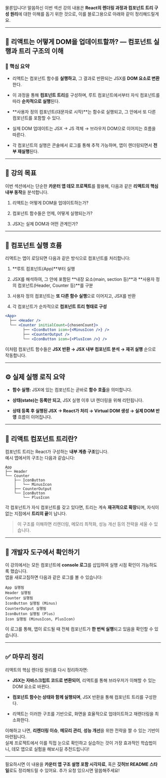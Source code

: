 물론입니다! 말씀하신 이번 섹션 강의 내용은 **React의 렌더링 과정과 컴포넌트 트리 구성 원리**에 대한 이해를 돕기 위한 것으로, 이를 블로그용으로 아래와 같이 정리해드릴게요.

---

## 🔎 리액트는 어떻게 DOM을 업데이트할까? — 컴포넌트 실행과 트리 구조의 이해

### 📌 핵심 요약

- 리액트는 컴포넌트 함수를 **실행하고**, 그 결과로 반환되는 JSX를 **DOM 요소로 변환**한다.
    
- 이 과정을 통해 **컴포넌트 트리**를 구성하며, 루트 컴포넌트에서부터 자식 컴포넌트를 따라 **순차적으로 실행**된다.
    
- **사용자 정의 컴포넌트(대문자로 시작)**는 함수로 실행되고, 그 안에서 또 다른 컴포넌트를 포함할 수 있다.
    
- 실제 DOM 업데이트는 JSX → JS 객체 → 브라우저 DOM으로 이어지는 흐름을 따른다.
    
- 각 컴포넌트의 실행은 콘솔에서 로그를 통해 추적 가능하며, 앱이 렌더링되면서 **전부 재실행**된다.
    

---

## 🎯 강의 목표

이번 섹션에서는 단순한 **카운터 앱 데모 프로젝트**를 활용해, 다음과 같은 **리액트의 핵심 내부 동작**을 분석합니다.

1. 리액트는 어떻게 DOM을 업데이트하는가?
    
2. 컴포넌트 함수들은 언제, 어떻게 실행되는가?
    
3. JSX는 실제 DOM과 어떤 관계인가?
    

---

## 🧩 컴포넌트 실행 흐름

리액트는 앱이 로딩되면 다음과 같은 방식으로 컴포넌트를 처리합니다:

1. **루트 컴포넌트(App)**부터 실행
    
2. JSX를 해석하여, 그 안에 포함된 **내장 요소(main, section 등)**과 **사용자 정의 컴포넌트(Header, Counter 등)**를 구분
    
3. 사용자 정의 컴포넌트는 **또 다른 함수 실행**으로 이어지고, JSX를 반환
    
4. 각 컴포넌트가 순차적으로 **컴포넌트 트리 형태로 구성**
    

```jsx
<App>
  ├── <Header />
  └── <Counter initialCount={chosenCount}>
        ├── <IconButton icon={<MinusIcon />} />
        ├── <CounterOutput />
        └── <IconButton icon={<PlusIcon />} />
```

이처럼 컴포넌트 함수들은 **JSX 반환 → JSX 내부 컴포넌트 분석 → 재귀 실행** 순으로 작동합니다.

---

## ⚙️ 실제 실행 로직 요약

- **함수 실행:** JSX에 있는 컴포넌트는 곧바로 **함수 호출**을 의미합니다.
    
- **상태(state)는 등록만 되고**, JSX 실행 이후 UI 렌더링을 위해 리턴됩니다.
    
- **상태 등록 후 실행된 JSX → React가 처리 → Virtual DOM 생성 → 실제 DOM 반영** 흐름이 이어집니다.
    

---

## 🧠 리액트 컴포넌트 트리란?

컴포넌트 트리는 React가 구성하는 **내부 계층 구조**입니다.  
예시 앱에서의 구조는 다음과 같습니다:

```plaintext
App
├── Header
└── Counter
    ├── IconButton
    │   └── MinusIcon
    ├── CounterOutput
    └── IconButton
        └── PlusIcon
```

각 컴포넌트가 자식 컴포넌트를 갖고 있다면, 트리는 계속 **재귀적으로 확장**되며, 자식이 없는 지점에서 **트리의 끝**이 납니다.

> 이 구조를 이해하면 리렌더링, 메모리 최적화, 성능 개선 등의 전략을 세울 수 있습니다.

---

## 🧪 개발자 도구에서 확인하기

이 강의에서는 모든 컴포넌트에 **console 로그**를 삽입하여 실행 시점 확인이 가능하도록 했습니다.  
앱을 새로고침하면 다음과 같은 로그를 볼 수 있습니다:

```plaintext
App 실행됨
Header 실행됨
Counter 실행됨
IconButton 실행됨 (Minus)
CounterOutput 실행됨
IconButton 실행됨 (Plus)
Icon 실행됨 (MinusIcon, PlusIcon)
```

이 로그를 통해, 앱이 로드될 때 전체 컴포넌트가 **한 번씩 실행**되고 있음을 확인할 수 있습니다.

---

## ✅ 마무리 정리

리액트의 핵심 렌더링 원리를 다시 정리하자면:

- **JSX는 자바스크립트 코드로 변환되어**, 리액트를 통해 브라우저가 이해할 수 있는 DOM 요소로 바뀐다.
    
- **컴포넌트 함수는 상태와 함께 실행되며**, JSX 반환을 통해 컴포넌트 트리를 구성한다.
    
- 리액트는 이러한 구조를 기반으로, 화면을 효율적으로 업데이트하고 재렌더링을 최소화한다.
    

이해하고 나면, **리렌더링 이슈**, **메모리 관리**, **성능 개선**을 위한 전략을 짤 수 있는 기반이 마련됩니다.  
실제 프로젝트에서 이를 직접 눈으로 확인하고 실습하는 것이 가장 효과적인 학습법이니, 데모 앱으로 실험을 해보시길 추천드립니다!

---

필요하시면 이 내용을 **카운터 앱 구조 설명 포함 시각자료**, 혹은 **깃허브 README 스타일**로도 정리해드릴 수 있어요. 추가 요청 있으시면 말씀해주세요!